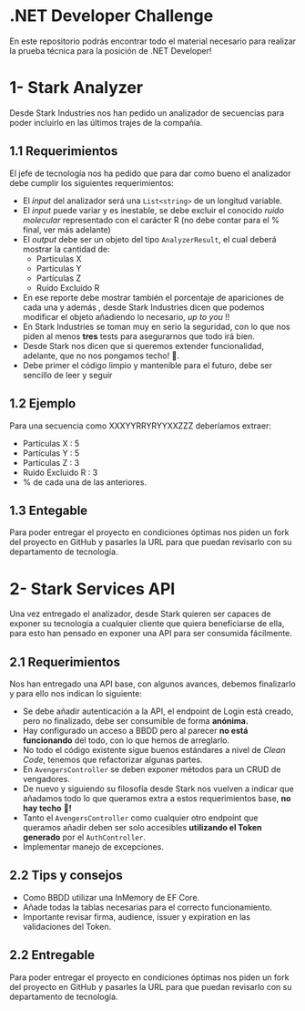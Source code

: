 # .NET Developer Challenge

En este repositorio podrás encontrar todo el material necesario para realizar la prueba técnica para la posición de .NET Developer!

# **1- Stark Analyzer**

Desde Stark Industries nos han pedido un analizador de secuencias para poder incluirlo en las últimos trajes de la compañía.

## 1.1 Requerimientos

El jefe de tecnología nos ha pedido que para dar como bueno el analizador debe cumplir los siguientes requerimientos:

- El *input* del analizador será una `List<string>` de un longitud variable.
- El *input* puede variar y es inestable, se debe excluir el conocido *ruido molecular* representado con el carácter R (no debe contar para el % final, ver más adelante)
- El *output* debe ser un objeto del tipo `AnalyzerResult`, el cual deberá mostrar la cantidad de:
    - Partículas X
    - Partículas Y
    - Partículas Z
    - Ruído Excluido R
- En ese reporte debe mostrar también el porcentaje de apariciones de cada una y además , desde Stark Industries dicen que podemos modificar el objeto añadiendo lo necesario, *up to you* !!
- En Stark Industries se toman muy en serio la seguridad, con lo que nos piden al menos **tres** tests para asegurarnos que todo irá bien.
- Desde Stark nos dicen que si queremos extender funcionalidad, adelante, que no nos pongamos techo! 🚀.
- Debe primer el código limpio y mantenible para el futuro, debe ser sencillo de leer y seguir

## 1.2 Ejemplo

Para una secuencia como XXXYYRRYRYYXXZZZ deberíamos extraer:

- Partículas X : 5
- Partículas Y : 5
- Partículas Z : 3
- Ruído Excluido R : 3
- % de cada una de las anteriores.

## 1.3 Entegable

Para poder entregar el proyecto en condiciones óptimas nos piden un fork del proyecto en GitHub y pasarles la URL para que puedan revisarlo con su departamento de tecnología.

# 2- Stark Services API

Una vez entregado el analizador, desde Stark quieren ser capaces de exponer su tecnología a cualquier cliente que quiera beneficiarse de ella, para esto han pensado en exponer una API para ser consumida fácilmente.

## 2.1 Requerimientos

Nos han entregado una API base, con algunos avances, debemos finalizarlo y para ello nos indican lo siguiente:

- Se debe añadir autenticación a la API, el endpoint de Login está creado, pero no finalizado, debe ser consumible de forma **anónima.**
- Hay configurado un acceso a BBDD pero al parecer **no está funcionando** del todo, con lo que hemos de arreglarlo.
- No todo el código existente sigue buenos estándares a nivel de *Clean Code*, tenemos que refactorizar algunas partes.
- En `AvengersController` se deben exponer métodos para un CRUD de vengadores.
- De nuevo y siguiendo su filosofía desde Stark nos vuelven a indicar que añadamos todo lo que queramos extra a estos requerimientos base, **no hay techo** 🚀**!**
- Tanto el `AvengersController` como cualquier otro endpoint que queramos añadir deben ser solo accesibles **utilizando el Token generado** por el `AuthController`.
- Implementar manejo de excepciones.

## 2.2 Tips y consejos

- Como BBDD utilizar una InMemory de EF Core.
- Añade todas la tablas necesarias para el correcto funcionamiento.
- Importante revisar firma, audience, issuer y expiration en las validaciones del Token.

## 2.2 Entregable

Para poder entregar el proyecto en condiciones óptimas nos piden un fork del proyecto en GitHub y pasarles la URL para que puedan revisarlo con su departamento de tecnología.
